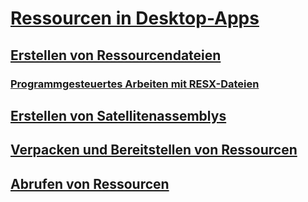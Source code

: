 # [Ressourcen in Desktop-Apps](index.md)
## [Erstellen von Ressourcendateien](creating-resource-files-for-desktop-apps.md)
### [Programmgesteuertes Arbeiten mit RESX-Dateien](working-with-resx-files-programmatically.md)
## [Erstellen von Satellitenassemblys](creating-satellite-assemblies-for-desktop-apps.md)
## [Verpacken und Bereitstellen von Ressourcen](packaging-and-deploying-resources-in-desktop-apps.md)
## [Abrufen von Ressourcen](retrieving-resources-in-desktop-apps.md)
